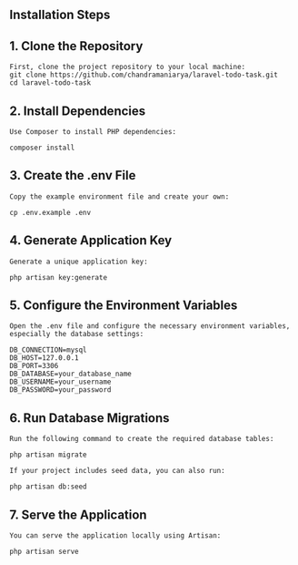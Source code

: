 ## Installation Steps
## 1. Clone the Repository
	First, clone the project repository to your local machine:
	git clone https://github.com/chandramaniarya/laravel-todo-task.git
	cd laravel-todo-task
## 2. Install Dependencies
	Use Composer to install PHP dependencies:

	composer install
## 3. Create the .env File
	
	Copy the example environment file and create your own:

	cp .env.example .env

## 4. Generate Application Key
	Generate a unique application key:

	php artisan key:generate

## 5. Configure the Environment Variables

	Open the .env file and configure the necessary environment variables, especially the database settings:

	DB_CONNECTION=mysql
	DB_HOST=127.0.0.1
	DB_PORT=3306
	DB_DATABASE=your_database_name
	DB_USERNAME=your_username
	DB_PASSWORD=your_password


## 6. Run Database Migrations
	
	Run the following command to create the required database tables:

	php artisan migrate

	If your project includes seed data, you can also run:

	php artisan db:seed

## 7. Serve the Application
	
	You can serve the application locally using Artisan:

	php artisan serve


